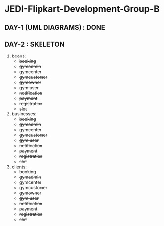 # JEDI-Flipkart-Development-Group-B

## DAY-1 (UML DIAGRAMS) : DONE

## DAY-2 : SKELETON

1. beans:
   - ~~booking~~
   - ~~gymadmin~~
   - ~~gymcenter~~
   - ~~gymcustomer~~
   - ~~gymowner~~
   - ~~gym user~~
   - ~~notification~~
   - ~~payment~~
   - ~~registration~~
   - ~~slot~~
2. businesses:
   - ~~booking~~
   - ~~gymadmin~~
   - ~~gymcenter~~
   - ~~gymcustomer~~
   - ~~gym user~~
   - ~~notification~~
   - ~~payment~~
   - ~~registration~~
   - ~~slot~~
3. clients:
   - ~~booking~~
   - ~~gymadmin~~
   - gymcenter
   - gymcustomer
   - ~~gymowner~~
   - ~~gym user~~
   - ~~notification~~
   - ~~payment~~
   - ~~registration~~
   - ~~slot~~
